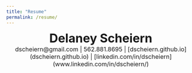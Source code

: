 ```yaml
---
title: "Resume"
permalink: /resume/
---
```


<center><b><font size="6"><b>Delaney Scheiern</b></font></b></center>
<center><font size="3">dscheiern@gmail.com | 562.881.8695 | [dscheiern.github.io](dscheiern.github.io) | [linkedin.com/in/dscheiern](www.linkedin.com/in/dscheiern/)</font></center>
